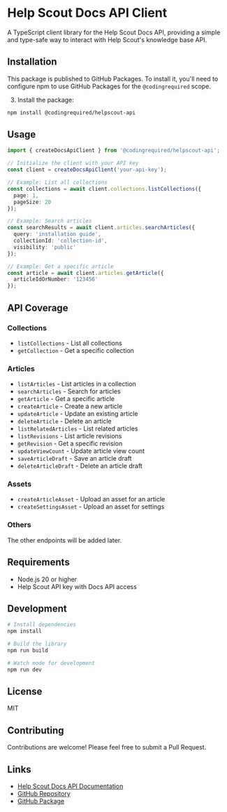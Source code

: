 # Help Scout Docs API Client

A TypeScript client library for the Help Scout Docs API, providing a simple and type-safe way to interact with Help Scout's knowledge base API.

## Installation

This package is published to GitHub Packages. To install it, you'll need to configure npm to use GitHub Packages for the `@codingrequired` scope.


3. Install the package:
```bash
npm install @codingrequired/helpscout-api
```

## Usage

```typescript
import { createDocsApiClient } from '@codingrequired/helpscout-api';

// Initialize the client with your API key
const client = createDocsApiClient('your-api-key');

// Example: List all collections
const collections = await client.collections.listCollections({
  page: 1,
  pageSize: 20
});

// Example: Search articles
const searchResults = await client.articles.searchArticles({
  query: 'installation guide',
  collectionId: 'collection-id',
  visibility: 'public'
});

// Example: Get a specific article
const article = await client.articles.getArticle({
  articleIdOrNumber: '123456'
});
```

## API Coverage

### Collections
- `listCollections` - List all collections
- `getCollection` - Get a specific collection

### Articles
- `listArticles` - List articles in a collection
- `searchArticles` - Search for articles
- `getArticle` - Get a specific article
- `createArticle` - Create a new article
- `updateArticle` - Update an existing article
- `deleteArticle` - Delete an article
- `listRelatedArticles` - List related articles
- `listRevisions` - List article revisions
- `getRevision` - Get a specific revision
- `updateViewCount` - Update article view count
- `saveArticleDraft` - Save an article draft
- `deleteArticleDraft` - Delete an article draft

### Assets
- `createArticleAsset` - Upload an asset for an article
- `createSettingsAsset` - Upload an asset for settings

### Others

The other endpoints will be added later.

## Requirements

- Node.js 20 or higher
- Help Scout API key with Docs API access

## Development

```bash
# Install dependencies
npm install

# Build the library
npm run build

# Watch mode for development
npm run dev
```

## License

MIT

## Contributing

Contributions are welcome! Please feel free to submit a Pull Request.

## Links

- [Help Scout Docs API Documentation](https://developer.helpscout.com/docs-api/)
- [GitHub Repository](https://github.com/codingrequired/helpscout-api)
- [GitHub Package](https://github.com/codingrequired/helpscout-api/packages)
